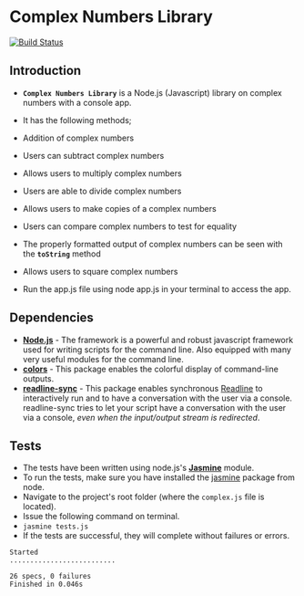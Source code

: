 # Complex Numbers Library
[![Build Status](https://travis-ci.org/YinkaAlabi/bc-19-complex-numbers-library.svg?branch=master)](https://travis-ci.org/YinkaAlabi/bc-19-complex-numbers-library)

## Introduction
*  **`Complex Numbers Library`** is a Node.js (Javascript) library on complex numbers with a console app.
*  It has the following methods;
  *  Addition of complex numbers
  *  Users can subtract complex numbers
  *  Allows users to multiply complex numbers
  *  Users are able to divide complex numbers
  *  Allows users to make copies of a complex numbers
  *  Users can compare complex numbers to test for equality
  *  The properly formatted output of complex numbers can be seen with the **`toString`** method
  *  Allows users to square complex numbers

*  Run the app.js file using node app.js in your terminal to access the app.

## Dependencies

*  **[Node.js](https://nodejs.org/)** - The framework is a powerful and robust javascript framework used for writing scripts for the command line. 
   Also equipped with many very useful modules for the command line.
*  **[colors](https://github.com/Marak/colors.js)** - This package enables the colorful display of command-line outputs.
*  **[readline-sync](https://github.com/anseki/readline-sync)** - This package enables synchronous [Readline](https://nodejs.org/api/readline.html) 
   to interactively run and to have a conversation with the user via a console. readline-sync tries to let your script have a conversation with the user 
   via a console, _even when the input/output stream is redirected_.



## Tests
*  The tests have been written using node.js's **[Jasmine](https://jasmine.github.io/)** module.
*  To run the tests, make sure you have installed the [jasmine](https://jasmine.github.io/2.0/node.html) package from node.
*  Navigate to the project's root folder (where the `complex.js` file is located).
*  Issue the following command on terminal.
  *  `jasmine tests.js`
*  If the tests are successful, they will complete without failures or errors.

  ```
  Started
  ..........................
  
  26 specs, 0 failures
  Finished in 0.046s

  ```
